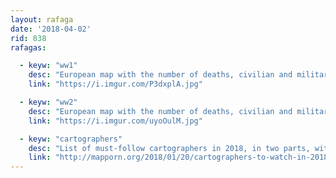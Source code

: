 ```yaml
---
layout: rafaga
date: '2018-04-02'
rid: 838
rafagas:

  - keyw: "ww1"
    desc: "European map with the number of deaths, civilian and military, of each country during World War 1: more than 41 millions"
    link: "https://i.imgur.com/P3dxplA.jpg"

  - keyw: "ww2"
    desc: "European map with the number of deaths, civilian and military, of each country during World War 2: more than 60 millions"
    link: "https://i.imgur.com/uyoOulM.jpg"

  - keyw: "cartographers"
    desc: "List of must-follow cartographers in 2018, in two parts, with some info about them, some of their work and where to find them"
    link: "http://mapporn.org/2018/01/20/cartographers-to-watch-in-2018-part-one/ http://mapporn.org/2018/01/28/cartographers-to-watch-in-2018-part-two/"
---
```

